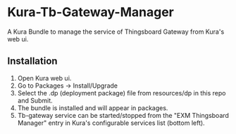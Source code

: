 # Kura-Tb-Gateway-Manager
A Kura Bundle to manage the service of Thingsboard Gateway from Kura's web ui.

## Installation
1. Open Kura web ui.
1. Go to Packages -> Install/Upgrade
1. Select the .dp (deployment package) file from resources/dp in this repo and Submit.
1. The bundle is installed and will appear in packages.
1. Tb-gateway service can be started/stopped from the "EXM Thingsboard Manager" entry  in Kura's configurable services list (bottom left).

